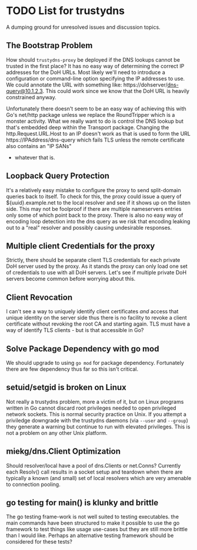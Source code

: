 # TODO List for trustydns

A dumping ground for unresolved issues and discussion topics.

## The Bootstrap Problem

How should `trustydns-proxy` be deployed if the DNS lookups cannot be trusted in the first place? It
has no easy way of determining the correct IP addresses for the DoH URLs. Most likely we'll need to
introduce a configuration or command-line option specifying the IP addresses to use. We could
annotate the URL with something like: https://dohserver/dns-query@10.1.2.3. This could work since we
know that the DoH URL is heavily constrained anyway.

Unfortunately there doesn't seem to be an easy way of achieving this with Go's net/http package
unless we replace the RoundTripper which is a monster activity. What we really want to do is control
the DNS lookup but that's embedded deep within the Transport package. Changing the
http.Request.URL.Host to an IP doesn't work as that is used to form the URL
https://IPAddress/dns-query which fails TLS unless the remote certificate also contains an "IP SANs"
- whatever that is.

## Loopback Query Protection

It's a relatively easy mistake to configure the proxy to send split-domain queries back to
itself. To check for this, the proxy could issue a query of ${uuid}.example.net to the local
resolver and see if it shows up on the listen side. This may not be foolproof if there are multiple
nameservers entries only some of which point back to the proxy. There is also no easy way of
encoding loop detection into the dns query as we risk that encoding leaking out to a "real" resolver
and possibly causing undesirable responses.

## Multiple client Credentials for the proxy

Strictly, there should be separate client TLS credentials for each private DoH server used by the
proxy. As it stands the proxy can only load one set of credentials to use with all DoH
servers. Let's see if multiple private DoH servers become common before worrying about this.

## Client Revocation

I can't see a way to uniquely identify client certificates *and* access that unique identity on the
server side thus there is no facility to revoke a client certificate without revoking the root CA
and starting again. TLS must have a way of identify TLS clients - but is that accessible in Go?

## Solve Package Dependency with go mod

We should upgrade to using `go mod` for package dependency. Fortunately there are few dependency
thus far so this isn't critical.

## setuid/setgid is broken on Linux

Not really a trustydns problem, more a victim of it, but on Linux programs written in Go cannot
discard root privileges needed to open privileged network sockets. This is normal security practice
on Unix. If you attempt a priviledge downgrade with the trustydns daemons (via `--user` and
`--group`) they generate a warning but continue to run with elevated privileges. This is not a
problem on any other Unix platform.

## miekg/dns.Client Optimization

Should resolver/local have a pool of dns.Clients or net.Conns?  Currently each Resolv() call results
in a socket setup and teardown when there are typically a known (and small) set of local resolvers
which are very amenable to connection pooling.

## go testing for main() is klunky and brittle

The go testing frame-work is not well suited to testing executables. the main commands have been
structured to make it possible to use the go framework to test things like usage use-cases but they
are still more brittle than I would like. Perhaps an alternative testing framework should be
considered for these tests?
